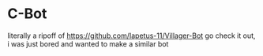 # C-Bot
literally a ripoff of https://github.com/Iapetus-11/Villager-Bot
go check it out, i was just bored and wanted to make a similar bot
